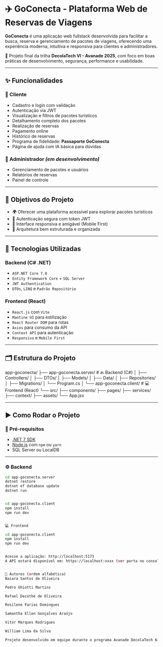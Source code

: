 # ✈️ GoConecta - Plataforma Web de Reservas de Viagens

**GoConecta** é uma aplicação web fullstack desenvolvida para facilitar a busca, reserva e gerenciamento de pacotes de viagens, oferecendo uma experiência moderna, intuitiva e responsiva para clientes e administradores.

🔧 Projeto final da trilha **DecolaTech VI - Avanade 2025**, com foco em boas práticas de desenvolvimento, segurança, performance e usabilidade.

---

## ✨ Funcionalidades

### 👤 Cliente
- Cadastro e login com validação
- Autenticação via JWT
- Visualização e filtros de pacotes turísticos
- Detalhamento completo dos pacotes
- Realização de reservas
- Pagamento online
- Histórico de reservas
- Programa de fidelidade: **Passaporte GoConecta**
- Página de ajuda com IA básica para dúvidas

### 🔐 Administrador *(em desenvolvimento)*
- Gerenciamento de pacotes e usuários
- Relatórios de reservas
- Painel de controle

---

## 🎯 Objetivos do Projeto

- 🌍 Oferecer uma plataforma acessível para explorar pacotes turísticos
- 🔐 Autenticação segura com token JWT
- 📱 Interface responsiva e amigável (Mobile First)
- 🧱 Arquitetura bem estruturada e organizada

---

## 🚀 Tecnologias Utilizadas

### Backend (C# .NET)
- `ASP.NET Core 7.0`
- `Entity Framework Core` + `SQL Server`
- `JWT Authentication`
- `DTOs`, `LINQ` e `Padrão Repositório`

### Frontend (React)
- `React.js` com `Vite`
- `Mantine UI` para estilização
- `React Router DOM` para rotas
- `Axios` para consumo da API
- `Context API` para autenticação
- `Responsivo` e `Mobile First`

---

## 🗂️ Estrutura do Projeto

app-goconecta/
├── app-goconecta.server/ # 🔙 Backend (C#)
│ ├── Controllers/
│ ├── DTOs/
│ ├── Models/
│ ├── Data/
│ ├── Repositories/
│ ├── Migrations/
│ └── Program.cs
│
└── app-goconecta.client/ # 💻 Frontend (React)
└── src/
├── components/
├── pages/
├── services/
├── context/
├── assets/
└── App.jsx


---

## ▶️ Como Rodar o Projeto

### 📌 Pré-requisitos

- [.NET 7 SDK](https://dotnet.microsoft.com/en-us/download)
- [Node.js](https://nodejs.org/) com `npm` ou `yarn`
- SQL Server ou LocalDB

---

### ⚙️ Backend

```bash
cd app-goconecta.server
dotnet restore
dotnet ef database update
dotnet run


cd app-goconecta.client
npm install
npm run dev


💻 Frontend

cd app-goconecta.client
npm install
npm run dev


Acesse a aplicação: http://localhost:5173
A API estará disponível em: https://localhost:xxxx (ver porta no console)


👥 Autores (ordem alfabética)
Naiara Santos de Oliveira

Pedro Ghiotti Martins

Rafael Decothé de Oliveira

Rosilene Farias Domingues

Samantha Ellen Gonçalves Araújo

Vitor Marques Rodrigues

William Lima da Silva

Projeto desenvolvido em equipe durante o programa Avanade DecolaTech 6– 2025
